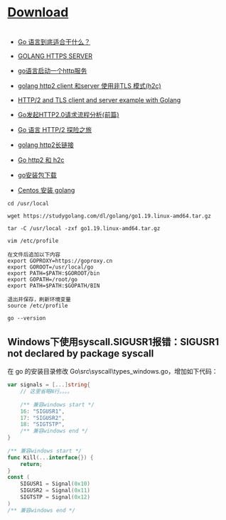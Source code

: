 
# [Download](https://golang.google.cn/dl/)

# 

- [Go 语言到底适合干什么？](https://www.zhihu.com/question/296426314)

- [GOLANG HTTPS SERVER](https://www.freesion.com/article/8416588126/)

- [go语言启动一个http服务](https://blog.csdn.net/weixin_38361347/article/details/121893192)

- [golang http2 client 和server 使用非TLS 模式(h2c)](https://www.jianshu.com/p/ff16b0308e7c)

- [HTTP/2 and TLS client and server example with Golang](www.inanzzz.com/index.php/post/9ats/http2-and-tls-client-and-server-example-with-golang)

- [Go发起HTTP2.0请求流程分析(前篇)](https://segmentfault.com/a/1190000037438011)

- [Go 语言 HTTP/2 探险之旅](https://www.infoq.cn/article/vibfhhmpf7hmnnw4fhrx)

- [golang http2长链接](https://studygolang.com/articles/29560)

- [Go http2 和 h2c](https://colobu.com/2018/09/06/Go-http2-和-h2c/)

- [go安装包下载](https://studygolang.com/dl)

- [Centos 安装 golang]()
```shell
cd /usr/local

wget https://studygolang.com/dl/golang/go1.19.linux-amd64.tar.gz

tar -C /usr/local -zxf go1.19.linux-amd64.tar.gz

vim /etc/profile

在文件后追加以下内容
export GOPROXY=https://goproxy.cn
export GOROOT=/usr/local/go
export PATH=$PATH:$GOROOT/bin
export GOPATH=/root/go
export PATH=$PATH:$GOPATH/BIN

退出并保存，刷新环境变量
source /etc/profile

go --version
```

## Windows下使用syscall.SIGUSR1报错：SIGUSR1 not declared by package syscall
在 go 的安装目录修改 Go\src\syscall\types_windows.go，增加如下代码：
```go
var signals = [...]string{
    // 这里省略N行。。。。
 
    /** 兼容windows start */
    16: "SIGUSR1",
    17: "SIGUSR2",
    18: "SIGTSTP",
    /** 兼容windows end */
}
 
/** 兼容windows start */
func Kill(...interface{}) {
    return;
}
const (
    SIGUSR1 = Signal(0x10)
    SIGUSR2 = Signal(0x11)
    SIGTSTP = Signal(0x12)
)
/** 兼容windows end */
```